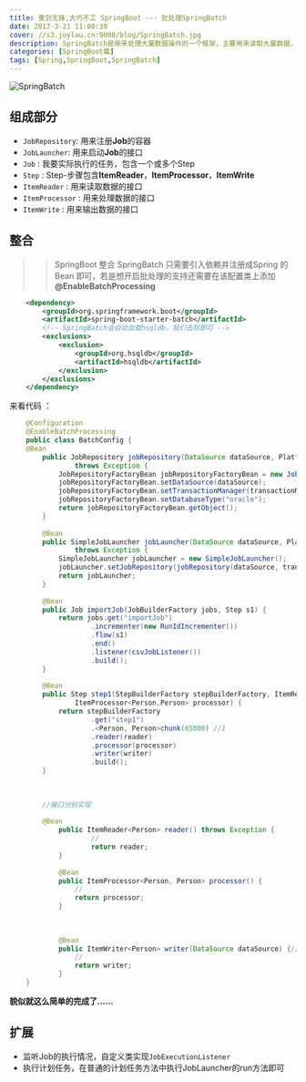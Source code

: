 ```yaml
---
title: 重剑无锋,大巧不工 SpringBoot --- 批处理SpringBatch
date: 2017-3-21 11:00:39
cover: //s3.joylau.cn:9000/blog/SpringBatch.jpg
description: SpringBatch是用来处理大量数据操作的一个框架，主要用来读取大量数据，然后进行一定处理后输出成指定的形式
categories: [SpringBoot篇]
tags: [Spring,SpringBoot,SpringBatch]
---
```


<!-- more -->
![SpringBatch](//s3.joylau.cn:9000/blog/SpringBatch.jpg)


## 组成部分
- `JobRepository`: 用来注册**Job**的容器
- `JobLauncher`: 用来启动**Job**的接口
- `Job` : 我要实际执行的任务，包含一个或多个Step
- `Step` : Step-步骤包含**ItemReader**，**ItemProcessor**，**ItemWrite**
- `ItemReader` : 用来读取数据的接口
- `ItemProcessor` : 用来处理数据的接口
- `ItemWrite` : 用来输出数据的接口

## 整合
>> SpringBoot 整合 SpringBatch 只需要引入依赖并注册成Spring 的 Bean 即可，若是想开启批处理的支持还需要在该配置类上添加 **@EnableBatchProcessing**

``` xml
    <dependency>
        <groupId>org.springframework.boot</groupId>
        <artifactId>spring-boot-starter-batch</artifactId>
        <!-- SpringBatch会自动加载hsqldb，我们去除即可 -->
        <exclusions>
            <exclusion>
                <groupId>org.hsqldb</groupId>
                <artifactId>hsqldb</artifactId>
            </exclusion>
        </exclusions>
    </dependency>
```


来看代码 ：

``` java
    @Configuration
    @EnableBatchProcessing
    public class BatchConfig {
    @Bean
    	public JobRepository jobRepository(DataSource dataSource, PlatformTransactionManager transactionManager)
    			throws Exception {
    		JobRepositoryFactoryBean jobRepositoryFactoryBean = new JobRepositoryFactoryBean();
    		jobRepositoryFactoryBean.setDataSource(dataSource);
    		jobRepositoryFactoryBean.setTransactionManager(transactionManager);
    		jobRepositoryFactoryBean.setDatabaseType("oracle");
    		return jobRepositoryFactoryBean.getObject();
    	}
    
    	@Bean
    	public SimpleJobLauncher jobLauncher(DataSource dataSource, PlatformTransactionManager transactionManager)
    			throws Exception {
    		SimpleJobLauncher jobLauncher = new SimpleJobLauncher();
    		jobLauncher.setJobRepository(jobRepository(dataSource, transactionManager));
    		return jobLauncher;
    	}
    
    	@Bean
    	public Job importJob(JobBuilderFactory jobs, Step s1) {
    		return jobs.get("importJob")
    				.incrementer(new RunIdIncrementer())
    				.flow(s1) 
    				.end()
    				.listener(csvJobListener())
    				.build();
    	}
    
    	@Bean
    	public Step step1(StepBuilderFactory stepBuilderFactory, ItemReader<Person> reader, ItemWriter<Person> writer,
    			ItemProcessor<Person,Person> processor) {
    		return stepBuilderFactory
    				.get("step1")
    				.<Person, Person>chunk(65000) //1
    				.reader(reader)
    				.processor(processor)
    				.writer(writer)
    				.build();
    	}
    	
    	
    	
    	//接口分别实现
    	
    	@Bean
        	public ItemReader<Person> reader() throws Exception {
        	        //
        	        return reader;
        	}
        	
        	@Bean
        	public ItemProcessor<Person, Person> processor() {
        		//
        		return processor;
        	}
        	
        	
        
        	@Bean
        	public ItemWriter<Person> writer(DataSource dataSource) {//1
        		//
        		return writer;
        	}
    }
```


**貌似就这么简单的完成了......**

## 扩展
- 监听Job的执行情况，自定义类实现`JobExecutionListener`
- 执行计划任务，在普通的计划任务方法中执行JobLauncher的run方法即可